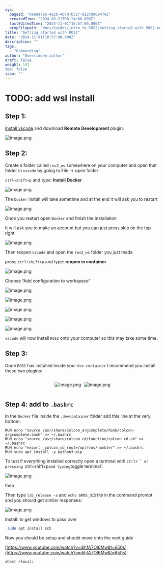 ```yaml
---
sys:
  pageId: "89e0a78c-4e2b-4070-b327-d28cb0694742"
  createdTime: "2024-08-21T00:24:00.000Z"
  lastEditedTime: "2024-11-01T18:57:00.000Z"
  propFilepath: "docs/Guides/intro_to_ROS2/Getting started with ROS2.md"
title: "Getting started with ROS2"
date: "2024-11-01T18:57:00.000Z"
description: ""
tags:
  - "Onboarding"
author: "Overridden author"
draft: false
weight: 141
toc: false
icon: ""
---
```


# TODO: add wsl install

## Step 1:

[Install vscode](https://code.visualstudio.com/download) and download **Remote Development** plugin:

![image.png](https://prod-files-secure.s3.us-west-2.amazonaws.com/d518164a-d88e-44d1-a4ee-3adb3bd8bce0/efb52993-1881-4a40-b95e-6f020334f022/image.png?X-Amz-Algorithm=AWS4-HMAC-SHA256&X-Amz-Content-Sha256=UNSIGNED-PAYLOAD&X-Amz-Credential=ASIAZI2LB466247VWCOD%2F20250430%2Fus-west-2%2Fs3%2Faws4_request&X-Amz-Date=20250430T090934Z&X-Amz-Expires=3600&X-Amz-Security-Token=IQoJb3JpZ2luX2VjEAkaCXVzLXdlc3QtMiJGMEQCIBP7FbETTaTQCWiTk6LjMqlUIhw5Wgp%2FGLmwD0GPTH1ZAiBRuznhf33oOy3qdNN%2FftYbgqXwfK5bQOhSOE%2B%2Bf4mQQSqIBAii%2F%2F%2F%2F%2F%2F%2F%2F%2F%2F8BEAAaDDYzNzQyMzE4MzgwNSIMB9pXZQ4dn%2FbPqXjhKtwDLGRz90m8d1B8ylxIKU820I%2ByFSYnsobNV0G68JUAlelLxI2yzX3sQjEYPx3914ilgkFB8451K1xn0kaE9KTAT2uK2nkw%2B%2FPHqA0jVLzsl8ufP5UiPzjQ8gdVtsHMDl21gDBlZcQVA98FWgzAAN9TA169UPsbzgDZxwEur8GBc3%2B58RZApsOWYGTnT5NgkuiIkFKTtxJu8XKnsgQheImxbP7cdmH95XqMRNhlwX%2FEQhVCID0VQxsgs6oQJd1n53h2CigdPbk8phX%2BEdqWK364qyCLmIqFDsDyw5FUPglJeEHv%2Bqxh7lgyI%2B2eUXQHE%2FIvCa2JggUYvSbpC8KZ0qLLEsrI%2BQFGU0fcLVX5hZYiss5oIWqqHDN7HvNGcuJt6CUsGPKAsNvL9IOXuQ2x0wC66HlrKaBmUzKNlpxx2ttFyNFuLPx6%2FZdvrCrEjs3Oc1nDHA5jkDyex7f9r2zHIanvxPxDy%2F8p7SPZVd0Vu1bB%2BynBUdMaVffTjUnHCb60Exxhbbz8%2Fq56Nkar%2F8QwDqhN1%2BqEG34TIPt3O8L8cTeWPFZ6xSt%2Bg0U81IObIikO4Z7GMyRFF8wgGnw2bCxafBSyTUawRGCL0yIAcNWRqmIlB2A90myszM4yWa09xTEwmc%2FHwAY6pgEN6r5PMoazcDFG4zAtfbD665gMiulguvPnUSmPm4jIJOwGVUqypAJPrW7Ekp4cWfhsDmwHXJbLQIn5FZyyI5G8j%2FnPTcafzUjYJA%2BkdfdEBSZJOhcQMI7sp%2Fl2rx2RE5rw1uh300IDnP4PINK5MHLllqc8QEnH%2FjdJcVu9nj8TybSYoC9GFSOMTK6P7M5VnSvzzyG%2BJWpOaat4b3NyJz5di1wQTuKX&X-Amz-Signature=a90e6b6cfbb7798a42f8c4033914fde93c80ade524db95ec6160e9ab76d22e45&X-Amz-SignedHeaders=host&x-id=GetObject)

## Step 2:

Create a folder called `ros2_ws` somewhere on your computer and open that folder in `vscode` by going to File → open folder 

`ctrl+shift+p` and type: **Install Docker**

![image.png](https://prod-files-secure.s3.us-west-2.amazonaws.com/d518164a-d88e-44d1-a4ee-3adb3bd8bce0/2269dc0e-1cd5-47ff-bceb-c04ad9b2eab0/image.png?X-Amz-Algorithm=AWS4-HMAC-SHA256&X-Amz-Content-Sha256=UNSIGNED-PAYLOAD&X-Amz-Credential=ASIAZI2LB466247VWCOD%2F20250430%2Fus-west-2%2Fs3%2Faws4_request&X-Amz-Date=20250430T090934Z&X-Amz-Expires=3600&X-Amz-Security-Token=IQoJb3JpZ2luX2VjEAkaCXVzLXdlc3QtMiJGMEQCIBP7FbETTaTQCWiTk6LjMqlUIhw5Wgp%2FGLmwD0GPTH1ZAiBRuznhf33oOy3qdNN%2FftYbgqXwfK5bQOhSOE%2B%2Bf4mQQSqIBAii%2F%2F%2F%2F%2F%2F%2F%2F%2F%2F8BEAAaDDYzNzQyMzE4MzgwNSIMB9pXZQ4dn%2FbPqXjhKtwDLGRz90m8d1B8ylxIKU820I%2ByFSYnsobNV0G68JUAlelLxI2yzX3sQjEYPx3914ilgkFB8451K1xn0kaE9KTAT2uK2nkw%2B%2FPHqA0jVLzsl8ufP5UiPzjQ8gdVtsHMDl21gDBlZcQVA98FWgzAAN9TA169UPsbzgDZxwEur8GBc3%2B58RZApsOWYGTnT5NgkuiIkFKTtxJu8XKnsgQheImxbP7cdmH95XqMRNhlwX%2FEQhVCID0VQxsgs6oQJd1n53h2CigdPbk8phX%2BEdqWK364qyCLmIqFDsDyw5FUPglJeEHv%2Bqxh7lgyI%2B2eUXQHE%2FIvCa2JggUYvSbpC8KZ0qLLEsrI%2BQFGU0fcLVX5hZYiss5oIWqqHDN7HvNGcuJt6CUsGPKAsNvL9IOXuQ2x0wC66HlrKaBmUzKNlpxx2ttFyNFuLPx6%2FZdvrCrEjs3Oc1nDHA5jkDyex7f9r2zHIanvxPxDy%2F8p7SPZVd0Vu1bB%2BynBUdMaVffTjUnHCb60Exxhbbz8%2Fq56Nkar%2F8QwDqhN1%2BqEG34TIPt3O8L8cTeWPFZ6xSt%2Bg0U81IObIikO4Z7GMyRFF8wgGnw2bCxafBSyTUawRGCL0yIAcNWRqmIlB2A90myszM4yWa09xTEwmc%2FHwAY6pgEN6r5PMoazcDFG4zAtfbD665gMiulguvPnUSmPm4jIJOwGVUqypAJPrW7Ekp4cWfhsDmwHXJbLQIn5FZyyI5G8j%2FnPTcafzUjYJA%2BkdfdEBSZJOhcQMI7sp%2Fl2rx2RE5rw1uh300IDnP4PINK5MHLllqc8QEnH%2FjdJcVu9nj8TybSYoC9GFSOMTK6P7M5VnSvzzyG%2BJWpOaat4b3NyJz5di1wQTuKX&X-Amz-Signature=c9fb7af696108a0d4eabe62cced0287d2613ebf511a8cb9e9551a147c2012cc1&X-Amz-SignedHeaders=host&x-id=GetObject)

The `Docker` install will take sometime and at the end it will ask you to restart

![image.png](https://prod-files-secure.s3.us-west-2.amazonaws.com/d518164a-d88e-44d1-a4ee-3adb3bd8bce0/ed233f78-be33-4b1f-b89c-9c346c0e961e/image.png?X-Amz-Algorithm=AWS4-HMAC-SHA256&X-Amz-Content-Sha256=UNSIGNED-PAYLOAD&X-Amz-Credential=ASIAZI2LB466247VWCOD%2F20250430%2Fus-west-2%2Fs3%2Faws4_request&X-Amz-Date=20250430T090934Z&X-Amz-Expires=3600&X-Amz-Security-Token=IQoJb3JpZ2luX2VjEAkaCXVzLXdlc3QtMiJGMEQCIBP7FbETTaTQCWiTk6LjMqlUIhw5Wgp%2FGLmwD0GPTH1ZAiBRuznhf33oOy3qdNN%2FftYbgqXwfK5bQOhSOE%2B%2Bf4mQQSqIBAii%2F%2F%2F%2F%2F%2F%2F%2F%2F%2F8BEAAaDDYzNzQyMzE4MzgwNSIMB9pXZQ4dn%2FbPqXjhKtwDLGRz90m8d1B8ylxIKU820I%2ByFSYnsobNV0G68JUAlelLxI2yzX3sQjEYPx3914ilgkFB8451K1xn0kaE9KTAT2uK2nkw%2B%2FPHqA0jVLzsl8ufP5UiPzjQ8gdVtsHMDl21gDBlZcQVA98FWgzAAN9TA169UPsbzgDZxwEur8GBc3%2B58RZApsOWYGTnT5NgkuiIkFKTtxJu8XKnsgQheImxbP7cdmH95XqMRNhlwX%2FEQhVCID0VQxsgs6oQJd1n53h2CigdPbk8phX%2BEdqWK364qyCLmIqFDsDyw5FUPglJeEHv%2Bqxh7lgyI%2B2eUXQHE%2FIvCa2JggUYvSbpC8KZ0qLLEsrI%2BQFGU0fcLVX5hZYiss5oIWqqHDN7HvNGcuJt6CUsGPKAsNvL9IOXuQ2x0wC66HlrKaBmUzKNlpxx2ttFyNFuLPx6%2FZdvrCrEjs3Oc1nDHA5jkDyex7f9r2zHIanvxPxDy%2F8p7SPZVd0Vu1bB%2BynBUdMaVffTjUnHCb60Exxhbbz8%2Fq56Nkar%2F8QwDqhN1%2BqEG34TIPt3O8L8cTeWPFZ6xSt%2Bg0U81IObIikO4Z7GMyRFF8wgGnw2bCxafBSyTUawRGCL0yIAcNWRqmIlB2A90myszM4yWa09xTEwmc%2FHwAY6pgEN6r5PMoazcDFG4zAtfbD665gMiulguvPnUSmPm4jIJOwGVUqypAJPrW7Ekp4cWfhsDmwHXJbLQIn5FZyyI5G8j%2FnPTcafzUjYJA%2BkdfdEBSZJOhcQMI7sp%2Fl2rx2RE5rw1uh300IDnP4PINK5MHLllqc8QEnH%2FjdJcVu9nj8TybSYoC9GFSOMTK6P7M5VnSvzzyG%2BJWpOaat4b3NyJz5di1wQTuKX&X-Amz-Signature=fc2be5c0d350f3b31d6eb59415a1de080eb5e0b50d8f3ac1ac81f591fb3e6c54&X-Amz-SignedHeaders=host&x-id=GetObject)

Once you restart open `Docker` and finish the installation

It will ask you to make an account but you can just press skip on the top right

![image.png](https://prod-files-secure.s3.us-west-2.amazonaws.com/d518164a-d88e-44d1-a4ee-3adb3bd8bce0/21010ad9-1659-4fd9-9f59-9932a09b2a3d/image.png?X-Amz-Algorithm=AWS4-HMAC-SHA256&X-Amz-Content-Sha256=UNSIGNED-PAYLOAD&X-Amz-Credential=ASIAZI2LB466247VWCOD%2F20250430%2Fus-west-2%2Fs3%2Faws4_request&X-Amz-Date=20250430T090934Z&X-Amz-Expires=3600&X-Amz-Security-Token=IQoJb3JpZ2luX2VjEAkaCXVzLXdlc3QtMiJGMEQCIBP7FbETTaTQCWiTk6LjMqlUIhw5Wgp%2FGLmwD0GPTH1ZAiBRuznhf33oOy3qdNN%2FftYbgqXwfK5bQOhSOE%2B%2Bf4mQQSqIBAii%2F%2F%2F%2F%2F%2F%2F%2F%2F%2F8BEAAaDDYzNzQyMzE4MzgwNSIMB9pXZQ4dn%2FbPqXjhKtwDLGRz90m8d1B8ylxIKU820I%2ByFSYnsobNV0G68JUAlelLxI2yzX3sQjEYPx3914ilgkFB8451K1xn0kaE9KTAT2uK2nkw%2B%2FPHqA0jVLzsl8ufP5UiPzjQ8gdVtsHMDl21gDBlZcQVA98FWgzAAN9TA169UPsbzgDZxwEur8GBc3%2B58RZApsOWYGTnT5NgkuiIkFKTtxJu8XKnsgQheImxbP7cdmH95XqMRNhlwX%2FEQhVCID0VQxsgs6oQJd1n53h2CigdPbk8phX%2BEdqWK364qyCLmIqFDsDyw5FUPglJeEHv%2Bqxh7lgyI%2B2eUXQHE%2FIvCa2JggUYvSbpC8KZ0qLLEsrI%2BQFGU0fcLVX5hZYiss5oIWqqHDN7HvNGcuJt6CUsGPKAsNvL9IOXuQ2x0wC66HlrKaBmUzKNlpxx2ttFyNFuLPx6%2FZdvrCrEjs3Oc1nDHA5jkDyex7f9r2zHIanvxPxDy%2F8p7SPZVd0Vu1bB%2BynBUdMaVffTjUnHCb60Exxhbbz8%2Fq56Nkar%2F8QwDqhN1%2BqEG34TIPt3O8L8cTeWPFZ6xSt%2Bg0U81IObIikO4Z7GMyRFF8wgGnw2bCxafBSyTUawRGCL0yIAcNWRqmIlB2A90myszM4yWa09xTEwmc%2FHwAY6pgEN6r5PMoazcDFG4zAtfbD665gMiulguvPnUSmPm4jIJOwGVUqypAJPrW7Ekp4cWfhsDmwHXJbLQIn5FZyyI5G8j%2FnPTcafzUjYJA%2BkdfdEBSZJOhcQMI7sp%2Fl2rx2RE5rw1uh300IDnP4PINK5MHLllqc8QEnH%2FjdJcVu9nj8TybSYoC9GFSOMTK6P7M5VnSvzzyG%2BJWpOaat4b3NyJz5di1wQTuKX&X-Amz-Signature=e9dced36a33725b9d5abc2a102ed7264b2b555c5052875da5029ac82833dabfa&X-Amz-SignedHeaders=host&x-id=GetObject)

Then reopen `vscode` and open the `ros2_ws` folder you just made

press `ctrl+shift+p` and type: **reopen in container**

![image.png](https://prod-files-secure.s3.us-west-2.amazonaws.com/d518164a-d88e-44d1-a4ee-3adb3bd8bce0/4e93b8c2-41ad-488c-8095-c74205196118/image.png?X-Amz-Algorithm=AWS4-HMAC-SHA256&X-Amz-Content-Sha256=UNSIGNED-PAYLOAD&X-Amz-Credential=ASIAZI2LB466247VWCOD%2F20250430%2Fus-west-2%2Fs3%2Faws4_request&X-Amz-Date=20250430T090934Z&X-Amz-Expires=3600&X-Amz-Security-Token=IQoJb3JpZ2luX2VjEAkaCXVzLXdlc3QtMiJGMEQCIBP7FbETTaTQCWiTk6LjMqlUIhw5Wgp%2FGLmwD0GPTH1ZAiBRuznhf33oOy3qdNN%2FftYbgqXwfK5bQOhSOE%2B%2Bf4mQQSqIBAii%2F%2F%2F%2F%2F%2F%2F%2F%2F%2F8BEAAaDDYzNzQyMzE4MzgwNSIMB9pXZQ4dn%2FbPqXjhKtwDLGRz90m8d1B8ylxIKU820I%2ByFSYnsobNV0G68JUAlelLxI2yzX3sQjEYPx3914ilgkFB8451K1xn0kaE9KTAT2uK2nkw%2B%2FPHqA0jVLzsl8ufP5UiPzjQ8gdVtsHMDl21gDBlZcQVA98FWgzAAN9TA169UPsbzgDZxwEur8GBc3%2B58RZApsOWYGTnT5NgkuiIkFKTtxJu8XKnsgQheImxbP7cdmH95XqMRNhlwX%2FEQhVCID0VQxsgs6oQJd1n53h2CigdPbk8phX%2BEdqWK364qyCLmIqFDsDyw5FUPglJeEHv%2Bqxh7lgyI%2B2eUXQHE%2FIvCa2JggUYvSbpC8KZ0qLLEsrI%2BQFGU0fcLVX5hZYiss5oIWqqHDN7HvNGcuJt6CUsGPKAsNvL9IOXuQ2x0wC66HlrKaBmUzKNlpxx2ttFyNFuLPx6%2FZdvrCrEjs3Oc1nDHA5jkDyex7f9r2zHIanvxPxDy%2F8p7SPZVd0Vu1bB%2BynBUdMaVffTjUnHCb60Exxhbbz8%2Fq56Nkar%2F8QwDqhN1%2BqEG34TIPt3O8L8cTeWPFZ6xSt%2Bg0U81IObIikO4Z7GMyRFF8wgGnw2bCxafBSyTUawRGCL0yIAcNWRqmIlB2A90myszM4yWa09xTEwmc%2FHwAY6pgEN6r5PMoazcDFG4zAtfbD665gMiulguvPnUSmPm4jIJOwGVUqypAJPrW7Ekp4cWfhsDmwHXJbLQIn5FZyyI5G8j%2FnPTcafzUjYJA%2BkdfdEBSZJOhcQMI7sp%2Fl2rx2RE5rw1uh300IDnP4PINK5MHLllqc8QEnH%2FjdJcVu9nj8TybSYoC9GFSOMTK6P7M5VnSvzzyG%2BJWpOaat4b3NyJz5di1wQTuKX&X-Amz-Signature=c61f77af76104152b3d1d9c506e944ca1e129b72a9dce554bf59a28926d872df&X-Amz-SignedHeaders=host&x-id=GetObject)

Choose “Add configuration to workspace”

![image.png](https://prod-files-secure.s3.us-west-2.amazonaws.com/d518164a-d88e-44d1-a4ee-3adb3bd8bce0/9560b282-5060-4989-ba37-97e7b2c22476/image.png?X-Amz-Algorithm=AWS4-HMAC-SHA256&X-Amz-Content-Sha256=UNSIGNED-PAYLOAD&X-Amz-Credential=ASIAZI2LB466247VWCOD%2F20250430%2Fus-west-2%2Fs3%2Faws4_request&X-Amz-Date=20250430T090934Z&X-Amz-Expires=3600&X-Amz-Security-Token=IQoJb3JpZ2luX2VjEAkaCXVzLXdlc3QtMiJGMEQCIBP7FbETTaTQCWiTk6LjMqlUIhw5Wgp%2FGLmwD0GPTH1ZAiBRuznhf33oOy3qdNN%2FftYbgqXwfK5bQOhSOE%2B%2Bf4mQQSqIBAii%2F%2F%2F%2F%2F%2F%2F%2F%2F%2F8BEAAaDDYzNzQyMzE4MzgwNSIMB9pXZQ4dn%2FbPqXjhKtwDLGRz90m8d1B8ylxIKU820I%2ByFSYnsobNV0G68JUAlelLxI2yzX3sQjEYPx3914ilgkFB8451K1xn0kaE9KTAT2uK2nkw%2B%2FPHqA0jVLzsl8ufP5UiPzjQ8gdVtsHMDl21gDBlZcQVA98FWgzAAN9TA169UPsbzgDZxwEur8GBc3%2B58RZApsOWYGTnT5NgkuiIkFKTtxJu8XKnsgQheImxbP7cdmH95XqMRNhlwX%2FEQhVCID0VQxsgs6oQJd1n53h2CigdPbk8phX%2BEdqWK364qyCLmIqFDsDyw5FUPglJeEHv%2Bqxh7lgyI%2B2eUXQHE%2FIvCa2JggUYvSbpC8KZ0qLLEsrI%2BQFGU0fcLVX5hZYiss5oIWqqHDN7HvNGcuJt6CUsGPKAsNvL9IOXuQ2x0wC66HlrKaBmUzKNlpxx2ttFyNFuLPx6%2FZdvrCrEjs3Oc1nDHA5jkDyex7f9r2zHIanvxPxDy%2F8p7SPZVd0Vu1bB%2BynBUdMaVffTjUnHCb60Exxhbbz8%2Fq56Nkar%2F8QwDqhN1%2BqEG34TIPt3O8L8cTeWPFZ6xSt%2Bg0U81IObIikO4Z7GMyRFF8wgGnw2bCxafBSyTUawRGCL0yIAcNWRqmIlB2A90myszM4yWa09xTEwmc%2FHwAY6pgEN6r5PMoazcDFG4zAtfbD665gMiulguvPnUSmPm4jIJOwGVUqypAJPrW7Ekp4cWfhsDmwHXJbLQIn5FZyyI5G8j%2FnPTcafzUjYJA%2BkdfdEBSZJOhcQMI7sp%2Fl2rx2RE5rw1uh300IDnP4PINK5MHLllqc8QEnH%2FjdJcVu9nj8TybSYoC9GFSOMTK6P7M5VnSvzzyG%2BJWpOaat4b3NyJz5di1wQTuKX&X-Amz-Signature=44a82f12a231ece89030061771e256f52bee913bddce8956c4b504a5b4a44fa4&X-Amz-SignedHeaders=host&x-id=GetObject)

![image.png](https://prod-files-secure.s3.us-west-2.amazonaws.com/d518164a-d88e-44d1-a4ee-3adb3bd8bce0/2ee63f81-886b-48e8-a553-dc6e5eac99e4/image.png?X-Amz-Algorithm=AWS4-HMAC-SHA256&X-Amz-Content-Sha256=UNSIGNED-PAYLOAD&X-Amz-Credential=ASIAZI2LB466247VWCOD%2F20250430%2Fus-west-2%2Fs3%2Faws4_request&X-Amz-Date=20250430T090934Z&X-Amz-Expires=3600&X-Amz-Security-Token=IQoJb3JpZ2luX2VjEAkaCXVzLXdlc3QtMiJGMEQCIBP7FbETTaTQCWiTk6LjMqlUIhw5Wgp%2FGLmwD0GPTH1ZAiBRuznhf33oOy3qdNN%2FftYbgqXwfK5bQOhSOE%2B%2Bf4mQQSqIBAii%2F%2F%2F%2F%2F%2F%2F%2F%2F%2F8BEAAaDDYzNzQyMzE4MzgwNSIMB9pXZQ4dn%2FbPqXjhKtwDLGRz90m8d1B8ylxIKU820I%2ByFSYnsobNV0G68JUAlelLxI2yzX3sQjEYPx3914ilgkFB8451K1xn0kaE9KTAT2uK2nkw%2B%2FPHqA0jVLzsl8ufP5UiPzjQ8gdVtsHMDl21gDBlZcQVA98FWgzAAN9TA169UPsbzgDZxwEur8GBc3%2B58RZApsOWYGTnT5NgkuiIkFKTtxJu8XKnsgQheImxbP7cdmH95XqMRNhlwX%2FEQhVCID0VQxsgs6oQJd1n53h2CigdPbk8phX%2BEdqWK364qyCLmIqFDsDyw5FUPglJeEHv%2Bqxh7lgyI%2B2eUXQHE%2FIvCa2JggUYvSbpC8KZ0qLLEsrI%2BQFGU0fcLVX5hZYiss5oIWqqHDN7HvNGcuJt6CUsGPKAsNvL9IOXuQ2x0wC66HlrKaBmUzKNlpxx2ttFyNFuLPx6%2FZdvrCrEjs3Oc1nDHA5jkDyex7f9r2zHIanvxPxDy%2F8p7SPZVd0Vu1bB%2BynBUdMaVffTjUnHCb60Exxhbbz8%2Fq56Nkar%2F8QwDqhN1%2BqEG34TIPt3O8L8cTeWPFZ6xSt%2Bg0U81IObIikO4Z7GMyRFF8wgGnw2bCxafBSyTUawRGCL0yIAcNWRqmIlB2A90myszM4yWa09xTEwmc%2FHwAY6pgEN6r5PMoazcDFG4zAtfbD665gMiulguvPnUSmPm4jIJOwGVUqypAJPrW7Ekp4cWfhsDmwHXJbLQIn5FZyyI5G8j%2FnPTcafzUjYJA%2BkdfdEBSZJOhcQMI7sp%2Fl2rx2RE5rw1uh300IDnP4PINK5MHLllqc8QEnH%2FjdJcVu9nj8TybSYoC9GFSOMTK6P7M5VnSvzzyG%2BJWpOaat4b3NyJz5di1wQTuKX&X-Amz-Signature=02959ac8a527e767b2c6ee1f63fdfee17ee991f10cda3a479152c11f4b5bd01a&X-Amz-SignedHeaders=host&x-id=GetObject)

![image.png](https://prod-files-secure.s3.us-west-2.amazonaws.com/d518164a-d88e-44d1-a4ee-3adb3bd8bce0/ae1580b2-b048-407e-aed9-b584224a7a04/image.png?X-Amz-Algorithm=AWS4-HMAC-SHA256&X-Amz-Content-Sha256=UNSIGNED-PAYLOAD&X-Amz-Credential=ASIAZI2LB466247VWCOD%2F20250430%2Fus-west-2%2Fs3%2Faws4_request&X-Amz-Date=20250430T090934Z&X-Amz-Expires=3600&X-Amz-Security-Token=IQoJb3JpZ2luX2VjEAkaCXVzLXdlc3QtMiJGMEQCIBP7FbETTaTQCWiTk6LjMqlUIhw5Wgp%2FGLmwD0GPTH1ZAiBRuznhf33oOy3qdNN%2FftYbgqXwfK5bQOhSOE%2B%2Bf4mQQSqIBAii%2F%2F%2F%2F%2F%2F%2F%2F%2F%2F8BEAAaDDYzNzQyMzE4MzgwNSIMB9pXZQ4dn%2FbPqXjhKtwDLGRz90m8d1B8ylxIKU820I%2ByFSYnsobNV0G68JUAlelLxI2yzX3sQjEYPx3914ilgkFB8451K1xn0kaE9KTAT2uK2nkw%2B%2FPHqA0jVLzsl8ufP5UiPzjQ8gdVtsHMDl21gDBlZcQVA98FWgzAAN9TA169UPsbzgDZxwEur8GBc3%2B58RZApsOWYGTnT5NgkuiIkFKTtxJu8XKnsgQheImxbP7cdmH95XqMRNhlwX%2FEQhVCID0VQxsgs6oQJd1n53h2CigdPbk8phX%2BEdqWK364qyCLmIqFDsDyw5FUPglJeEHv%2Bqxh7lgyI%2B2eUXQHE%2FIvCa2JggUYvSbpC8KZ0qLLEsrI%2BQFGU0fcLVX5hZYiss5oIWqqHDN7HvNGcuJt6CUsGPKAsNvL9IOXuQ2x0wC66HlrKaBmUzKNlpxx2ttFyNFuLPx6%2FZdvrCrEjs3Oc1nDHA5jkDyex7f9r2zHIanvxPxDy%2F8p7SPZVd0Vu1bB%2BynBUdMaVffTjUnHCb60Exxhbbz8%2Fq56Nkar%2F8QwDqhN1%2BqEG34TIPt3O8L8cTeWPFZ6xSt%2Bg0U81IObIikO4Z7GMyRFF8wgGnw2bCxafBSyTUawRGCL0yIAcNWRqmIlB2A90myszM4yWa09xTEwmc%2FHwAY6pgEN6r5PMoazcDFG4zAtfbD665gMiulguvPnUSmPm4jIJOwGVUqypAJPrW7Ekp4cWfhsDmwHXJbLQIn5FZyyI5G8j%2FnPTcafzUjYJA%2BkdfdEBSZJOhcQMI7sp%2Fl2rx2RE5rw1uh300IDnP4PINK5MHLllqc8QEnH%2FjdJcVu9nj8TybSYoC9GFSOMTK6P7M5VnSvzzyG%2BJWpOaat4b3NyJz5di1wQTuKX&X-Amz-Signature=a686209fad45f8a6f2d1d925f95c431bee9715e6d8acc197a6fcd52677e861c5&X-Amz-SignedHeaders=host&x-id=GetObject)

![image.png](https://prod-files-secure.s3.us-west-2.amazonaws.com/d518164a-d88e-44d1-a4ee-3adb3bd8bce0/53255b28-f75e-430f-b9e3-c0ac8577e42b/image.png?X-Amz-Algorithm=AWS4-HMAC-SHA256&X-Amz-Content-Sha256=UNSIGNED-PAYLOAD&X-Amz-Credential=ASIAZI2LB466247VWCOD%2F20250430%2Fus-west-2%2Fs3%2Faws4_request&X-Amz-Date=20250430T090934Z&X-Amz-Expires=3600&X-Amz-Security-Token=IQoJb3JpZ2luX2VjEAkaCXVzLXdlc3QtMiJGMEQCIBP7FbETTaTQCWiTk6LjMqlUIhw5Wgp%2FGLmwD0GPTH1ZAiBRuznhf33oOy3qdNN%2FftYbgqXwfK5bQOhSOE%2B%2Bf4mQQSqIBAii%2F%2F%2F%2F%2F%2F%2F%2F%2F%2F8BEAAaDDYzNzQyMzE4MzgwNSIMB9pXZQ4dn%2FbPqXjhKtwDLGRz90m8d1B8ylxIKU820I%2ByFSYnsobNV0G68JUAlelLxI2yzX3sQjEYPx3914ilgkFB8451K1xn0kaE9KTAT2uK2nkw%2B%2FPHqA0jVLzsl8ufP5UiPzjQ8gdVtsHMDl21gDBlZcQVA98FWgzAAN9TA169UPsbzgDZxwEur8GBc3%2B58RZApsOWYGTnT5NgkuiIkFKTtxJu8XKnsgQheImxbP7cdmH95XqMRNhlwX%2FEQhVCID0VQxsgs6oQJd1n53h2CigdPbk8phX%2BEdqWK364qyCLmIqFDsDyw5FUPglJeEHv%2Bqxh7lgyI%2B2eUXQHE%2FIvCa2JggUYvSbpC8KZ0qLLEsrI%2BQFGU0fcLVX5hZYiss5oIWqqHDN7HvNGcuJt6CUsGPKAsNvL9IOXuQ2x0wC66HlrKaBmUzKNlpxx2ttFyNFuLPx6%2FZdvrCrEjs3Oc1nDHA5jkDyex7f9r2zHIanvxPxDy%2F8p7SPZVd0Vu1bB%2BynBUdMaVffTjUnHCb60Exxhbbz8%2Fq56Nkar%2F8QwDqhN1%2BqEG34TIPt3O8L8cTeWPFZ6xSt%2Bg0U81IObIikO4Z7GMyRFF8wgGnw2bCxafBSyTUawRGCL0yIAcNWRqmIlB2A90myszM4yWa09xTEwmc%2FHwAY6pgEN6r5PMoazcDFG4zAtfbD665gMiulguvPnUSmPm4jIJOwGVUqypAJPrW7Ekp4cWfhsDmwHXJbLQIn5FZyyI5G8j%2FnPTcafzUjYJA%2BkdfdEBSZJOhcQMI7sp%2Fl2rx2RE5rw1uh300IDnP4PINK5MHLllqc8QEnH%2FjdJcVu9nj8TybSYoC9GFSOMTK6P7M5VnSvzzyG%2BJWpOaat4b3NyJz5di1wQTuKX&X-Amz-Signature=7c3caff7aca757c68cce9037d39c87b7f667bb7f782b8d1a16a54551ecc063ab&X-Amz-SignedHeaders=host&x-id=GetObject)

![image.png](https://prod-files-secure.s3.us-west-2.amazonaws.com/d518164a-d88e-44d1-a4ee-3adb3bd8bce0/7c562767-5af9-4ffb-97d1-327bcdf4ee00/image.png?X-Amz-Algorithm=AWS4-HMAC-SHA256&X-Amz-Content-Sha256=UNSIGNED-PAYLOAD&X-Amz-Credential=ASIAZI2LB466247VWCOD%2F20250430%2Fus-west-2%2Fs3%2Faws4_request&X-Amz-Date=20250430T090934Z&X-Amz-Expires=3600&X-Amz-Security-Token=IQoJb3JpZ2luX2VjEAkaCXVzLXdlc3QtMiJGMEQCIBP7FbETTaTQCWiTk6LjMqlUIhw5Wgp%2FGLmwD0GPTH1ZAiBRuznhf33oOy3qdNN%2FftYbgqXwfK5bQOhSOE%2B%2Bf4mQQSqIBAii%2F%2F%2F%2F%2F%2F%2F%2F%2F%2F8BEAAaDDYzNzQyMzE4MzgwNSIMB9pXZQ4dn%2FbPqXjhKtwDLGRz90m8d1B8ylxIKU820I%2ByFSYnsobNV0G68JUAlelLxI2yzX3sQjEYPx3914ilgkFB8451K1xn0kaE9KTAT2uK2nkw%2B%2FPHqA0jVLzsl8ufP5UiPzjQ8gdVtsHMDl21gDBlZcQVA98FWgzAAN9TA169UPsbzgDZxwEur8GBc3%2B58RZApsOWYGTnT5NgkuiIkFKTtxJu8XKnsgQheImxbP7cdmH95XqMRNhlwX%2FEQhVCID0VQxsgs6oQJd1n53h2CigdPbk8phX%2BEdqWK364qyCLmIqFDsDyw5FUPglJeEHv%2Bqxh7lgyI%2B2eUXQHE%2FIvCa2JggUYvSbpC8KZ0qLLEsrI%2BQFGU0fcLVX5hZYiss5oIWqqHDN7HvNGcuJt6CUsGPKAsNvL9IOXuQ2x0wC66HlrKaBmUzKNlpxx2ttFyNFuLPx6%2FZdvrCrEjs3Oc1nDHA5jkDyex7f9r2zHIanvxPxDy%2F8p7SPZVd0Vu1bB%2BynBUdMaVffTjUnHCb60Exxhbbz8%2Fq56Nkar%2F8QwDqhN1%2BqEG34TIPt3O8L8cTeWPFZ6xSt%2Bg0U81IObIikO4Z7GMyRFF8wgGnw2bCxafBSyTUawRGCL0yIAcNWRqmIlB2A90myszM4yWa09xTEwmc%2FHwAY6pgEN6r5PMoazcDFG4zAtfbD665gMiulguvPnUSmPm4jIJOwGVUqypAJPrW7Ekp4cWfhsDmwHXJbLQIn5FZyyI5G8j%2FnPTcafzUjYJA%2BkdfdEBSZJOhcQMI7sp%2Fl2rx2RE5rw1uh300IDnP4PINK5MHLllqc8QEnH%2FjdJcVu9nj8TybSYoC9GFSOMTK6P7M5VnSvzzyG%2BJWpOaat4b3NyJz5di1wQTuKX&X-Amz-Signature=2cc650278f7a6d41f5c2229bebe2e8f1e1fa76f2a709fc89726959ea8fb4dd9b&X-Amz-SignedHeaders=host&x-id=GetObject)

`vscode` will now install `ROS2` onto your computer so this may take some time.

## Step 3:

Once `ROS2` has installed inside your `dev-container` I recommend you install these two plugins:

<div style="display: flex;flex-direction: row; column-gap:10px; max-width: 630px;justify-content: center;">
<div>

![image.png](https://prod-files-secure.s3.us-west-2.amazonaws.com/d518164a-d88e-44d1-a4ee-3adb3bd8bce0/3fc3d550-5a54-4ba1-ba6b-faa01cdb7369/image.png?X-Amz-Algorithm=AWS4-HMAC-SHA256&X-Amz-Content-Sha256=UNSIGNED-PAYLOAD&X-Amz-Credential=ASIAZI2LB466X64OOO5C%2F20250430%2Fus-west-2%2Fs3%2Faws4_request&X-Amz-Date=20250430T090940Z&X-Amz-Expires=3600&X-Amz-Security-Token=IQoJb3JpZ2luX2VjEAkaCXVzLXdlc3QtMiJHMEUCICILVZi0LZ%2Btw7Hx5kOU5ZivdcTGDQcssFntvELYABOZAiEAxg%2ByK34grQKnhOr9OgJEYsZWMj1tHfvkITBvje%2F4%2B8QqiAQIov%2F%2F%2F%2F%2F%2F%2F%2F%2F%2FARAAGgw2Mzc0MjMxODM4MDUiDA9ptYyBd9lAErSSfCrcA6boYKeq9Xil%2BFNq%2BcgjkxfzpXATSpp0PUr5iJd1X1dl1SfTKs6vdUPPJsF0OX0bOB0i57BUQRcQg2XQQinGnzVz0ztIASJKXpfPHN3FpThECbR9ngpP7YH1M9s%2B9X%2BbirSNUQiWzl%2BX9eNad%2Bkoxy7JpW6GZs7E6YVin6MMAyybN8OHLt3n2LEuEeUP0xMO8I%2B%2BioGI1f9dG6vxPm0Atuv86mttu%2BkKTW0J6r9HTEo71MRVnv%2FF0MIW17FGn9%2FbNekysnP%2FqydSoFQHkdHP8oQ48dOvTVpbRCicZXR1I62Aw4xbX6mSkTDpXLcpnXzpfxaL1bnPXbh0%2FxL0QHJ3SXSWngtW%2BJP4fOTkf6UxtkvtzAwJf9kbr2bU%2BNkHCtWdyyzzMI0M63EbKcZPG4HO7iRiXkkNmsEGX3vcucsQpt7LRKz%2FO7HhZog23%2FBYY9BmtkjcZGZnb4jjO0e5WOLR8XBa5tMApn2shu%2Br431LxMX43%2FszSM9piJ7V%2FW48PoSuBmDaqWHVnEGDZas2EsdXZ7z41J7UGsnTRcPlRf0dW68ztuk2zZgv434ITV6EWuP1pKanmI3oxRLtihX6u1G%2FoLWBccRdGqnp%2B2ULxzmMgYV9d1Il5Sc43jEhe6kCMM3Ox8AGOqUBziTAgfglwzejiVhx4osQc5o6BzTiyrzGCgeMUXUQNwgATlO%2BDFz7oDTynGSZCryDsb%2FI2sMTYJGW%2Bpy6J9C6MqLaeVRoefl6wjB4prCeBDl%2FrAVWT5n3OMay75IMRU%2FDe9xQpxgQtiNUg2gLFRUg6fJydTLVLdyI6EP8JtcB5hGlOxz6xSNoBa7KQ5ucWDFN0VTXhniGlo6W0%2BSMBC93O%2B49KQ9P&X-Amz-Signature=f707ef0a0c5af0b3677a6a7f6ca349b532eda9f0fa6e2386ac90b2809b0b8219&X-Amz-SignedHeaders=host&x-id=GetObject)

</div>
<div>

![image.png](https://prod-files-secure.s3.us-west-2.amazonaws.com/d518164a-d88e-44d1-a4ee-3adb3bd8bce0/d994cc66-13c2-4093-a5a3-f84cf4601a82/image.png?X-Amz-Algorithm=AWS4-HMAC-SHA256&X-Amz-Content-Sha256=UNSIGNED-PAYLOAD&X-Amz-Credential=ASIAZI2LB4666EGY7TU5%2F20250430%2Fus-west-2%2Fs3%2Faws4_request&X-Amz-Date=20250430T090940Z&X-Amz-Expires=3600&X-Amz-Security-Token=IQoJb3JpZ2luX2VjEAkaCXVzLXdlc3QtMiJGMEQCIA%2FuoyD2SrGnYcfuNQMtHudtlirUhg88MIyle7dlDt9PAiBM77Ur%2F586h4VMrQHjF%2BCsQvfkyVvV%2BsK0%2BixFmnmtgCqIBAii%2F%2F%2F%2F%2F%2F%2F%2F%2F%2F8BEAAaDDYzNzQyMzE4MzgwNSIM%2F1uuDxmZ25jynpqzKtwDimQZrp%2Fh9kV7dpu5u1iG3PaQCisYzMndpIV3Qvm7Aokat5CEhfJ6tw7lYzeZJpocH%2FHFvytnqyVNvKPJsi9iibA1z5EYkyjIrVNidBGOIHl40MJ5FRiRlcudqW1cDKYI44jZ4zaCCBnNYL2YMEuGBsLBgXSUgzc4dlriZbAM7qc6fHc5tB9azhoF9kNnA8O0UZ1v4kgaLUX6akdIw3FFBSXDb0LwRVGq1BZWN2leGsCRgYB0PHBV2m9cJwyDhsylAn%2BH0pHuvcDhanEVWHWTRay58GcaI3vr87f9mJ8GTjKAHEddQkj3pCSk%2FIX8JDtcwCtzdJhvIyz257INi2TssqEtNvSuWew2uqGmBaJgSojFuPN5Zg3LEzkdsFWRC0B%2FguBy3zr8w0WcLaRkEvh7xI7D4AXn8AcWoGeXweSPhsY0M3Zm1mK%2Fw9L1g%2B5vQ1Ai8Ze%2FGCrCqfKZTKz2UN5SpgNALC6erkLN%2Fxve1vh1AtJmaN7NwMM%2BJnlcbMaV6%2B2Q%2Fz%2BHhpjsgYIv0nFdQt%2Fnuir0UmjbR7e3D%2B9kwJFHI5JsWplhj0JqgioAKaNpz7nBKuMrEGeMysO638IoIDzo%2FIjStrb2TKt%2FD07whR6LBecXn5F8dT9WCZnOCS4wsM%2FHwAY6pgGt1PG8jKUOpt6TVc6MZziIQ4HGJrHmrelQ8q65zOd9FbMfYOfKxgKnAm6az9WX0yqS5o1ZPIjgWiHz25LiYp9swobYghqh8Y5BMDG2qPVMDrdGsy6r8tLbq7Cd%2BVD65xRuFNC0Z%2Fh15PUrlo%2BUzFlKf3%2FmkfuOQqnTHbIRPbdzo85MB%2FE%2FMm%2FP%2Fu3R7opEXTV2IUMDm9CDVjGUqmpSCY8Ii2Nz7ufF&X-Amz-Signature=ac977fe85e548064deb87312ceac2a8e2adc27bb38aa8a44bdf017c92fb75692&X-Amz-SignedHeaders=host&x-id=GetObject)

</div>
</div>

## Step 4: add to `.bashrc`

In the `Docker` file inside the `.devcontainer` folder add this line at the very bottom: 

```docker
RUN echo "source /usr/share/colcon_argcomplete/hook/colcon-argcomplete.bash" >> ~/.bashrc
RUN echo "source /usr/share/colcon_cd/function/colcon_cd.sh" >> ~/.bashrc
RUN echo "export _colcon_cd_root=/opt/ros/humble/" >> ~/.bashrc
RUN sudo apt install -y python3-pip 
```

To test if everything installed correctly open a terminal with `ctrl+`` or pressing `ctrl+shift+p` and typing `toggle terminal`:

![image.png](https://prod-files-secure.s3.us-west-2.amazonaws.com/d518164a-d88e-44d1-a4ee-3adb3bd8bce0/6a4943d8-b04e-4c02-9a58-775f3384d1a5/image.png?X-Amz-Algorithm=AWS4-HMAC-SHA256&X-Amz-Content-Sha256=UNSIGNED-PAYLOAD&X-Amz-Credential=ASIAZI2LB466247VWCOD%2F20250430%2Fus-west-2%2Fs3%2Faws4_request&X-Amz-Date=20250430T090934Z&X-Amz-Expires=3600&X-Amz-Security-Token=IQoJb3JpZ2luX2VjEAkaCXVzLXdlc3QtMiJGMEQCIBP7FbETTaTQCWiTk6LjMqlUIhw5Wgp%2FGLmwD0GPTH1ZAiBRuznhf33oOy3qdNN%2FftYbgqXwfK5bQOhSOE%2B%2Bf4mQQSqIBAii%2F%2F%2F%2F%2F%2F%2F%2F%2F%2F8BEAAaDDYzNzQyMzE4MzgwNSIMB9pXZQ4dn%2FbPqXjhKtwDLGRz90m8d1B8ylxIKU820I%2ByFSYnsobNV0G68JUAlelLxI2yzX3sQjEYPx3914ilgkFB8451K1xn0kaE9KTAT2uK2nkw%2B%2FPHqA0jVLzsl8ufP5UiPzjQ8gdVtsHMDl21gDBlZcQVA98FWgzAAN9TA169UPsbzgDZxwEur8GBc3%2B58RZApsOWYGTnT5NgkuiIkFKTtxJu8XKnsgQheImxbP7cdmH95XqMRNhlwX%2FEQhVCID0VQxsgs6oQJd1n53h2CigdPbk8phX%2BEdqWK364qyCLmIqFDsDyw5FUPglJeEHv%2Bqxh7lgyI%2B2eUXQHE%2FIvCa2JggUYvSbpC8KZ0qLLEsrI%2BQFGU0fcLVX5hZYiss5oIWqqHDN7HvNGcuJt6CUsGPKAsNvL9IOXuQ2x0wC66HlrKaBmUzKNlpxx2ttFyNFuLPx6%2FZdvrCrEjs3Oc1nDHA5jkDyex7f9r2zHIanvxPxDy%2F8p7SPZVd0Vu1bB%2BynBUdMaVffTjUnHCb60Exxhbbz8%2Fq56Nkar%2F8QwDqhN1%2BqEG34TIPt3O8L8cTeWPFZ6xSt%2Bg0U81IObIikO4Z7GMyRFF8wgGnw2bCxafBSyTUawRGCL0yIAcNWRqmIlB2A90myszM4yWa09xTEwmc%2FHwAY6pgEN6r5PMoazcDFG4zAtfbD665gMiulguvPnUSmPm4jIJOwGVUqypAJPrW7Ekp4cWfhsDmwHXJbLQIn5FZyyI5G8j%2FnPTcafzUjYJA%2BkdfdEBSZJOhcQMI7sp%2Fl2rx2RE5rw1uh300IDnP4PINK5MHLllqc8QEnH%2FjdJcVu9nj8TybSYoC9GFSOMTK6P7M5VnSvzzyG%2BJWpOaat4b3NyJz5di1wQTuKX&X-Amz-Signature=e6575121939a29806fc413a2f1c5b3afeb62200a7572e5373272b2e3632cf9dd&X-Amz-SignedHeaders=host&x-id=GetObject)

then 

Then type `lsb_release -a` and `echo $ROS_DISTRO` in the command prompt and you should get similar responses:

![image.png](https://prod-files-secure.s3.us-west-2.amazonaws.com/d518164a-d88e-44d1-a4ee-3adb3bd8bce0/3e635dec-a805-4e85-8b9e-d000e5b71a4e/image.png?X-Amz-Algorithm=AWS4-HMAC-SHA256&X-Amz-Content-Sha256=UNSIGNED-PAYLOAD&X-Amz-Credential=ASIAZI2LB466247VWCOD%2F20250430%2Fus-west-2%2Fs3%2Faws4_request&X-Amz-Date=20250430T090934Z&X-Amz-Expires=3600&X-Amz-Security-Token=IQoJb3JpZ2luX2VjEAkaCXVzLXdlc3QtMiJGMEQCIBP7FbETTaTQCWiTk6LjMqlUIhw5Wgp%2FGLmwD0GPTH1ZAiBRuznhf33oOy3qdNN%2FftYbgqXwfK5bQOhSOE%2B%2Bf4mQQSqIBAii%2F%2F%2F%2F%2F%2F%2F%2F%2F%2F8BEAAaDDYzNzQyMzE4MzgwNSIMB9pXZQ4dn%2FbPqXjhKtwDLGRz90m8d1B8ylxIKU820I%2ByFSYnsobNV0G68JUAlelLxI2yzX3sQjEYPx3914ilgkFB8451K1xn0kaE9KTAT2uK2nkw%2B%2FPHqA0jVLzsl8ufP5UiPzjQ8gdVtsHMDl21gDBlZcQVA98FWgzAAN9TA169UPsbzgDZxwEur8GBc3%2B58RZApsOWYGTnT5NgkuiIkFKTtxJu8XKnsgQheImxbP7cdmH95XqMRNhlwX%2FEQhVCID0VQxsgs6oQJd1n53h2CigdPbk8phX%2BEdqWK364qyCLmIqFDsDyw5FUPglJeEHv%2Bqxh7lgyI%2B2eUXQHE%2FIvCa2JggUYvSbpC8KZ0qLLEsrI%2BQFGU0fcLVX5hZYiss5oIWqqHDN7HvNGcuJt6CUsGPKAsNvL9IOXuQ2x0wC66HlrKaBmUzKNlpxx2ttFyNFuLPx6%2FZdvrCrEjs3Oc1nDHA5jkDyex7f9r2zHIanvxPxDy%2F8p7SPZVd0Vu1bB%2BynBUdMaVffTjUnHCb60Exxhbbz8%2Fq56Nkar%2F8QwDqhN1%2BqEG34TIPt3O8L8cTeWPFZ6xSt%2Bg0U81IObIikO4Z7GMyRFF8wgGnw2bCxafBSyTUawRGCL0yIAcNWRqmIlB2A90myszM4yWa09xTEwmc%2FHwAY6pgEN6r5PMoazcDFG4zAtfbD665gMiulguvPnUSmPm4jIJOwGVUqypAJPrW7Ekp4cWfhsDmwHXJbLQIn5FZyyI5G8j%2FnPTcafzUjYJA%2BkdfdEBSZJOhcQMI7sp%2Fl2rx2RE5rw1uh300IDnP4PINK5MHLllqc8QEnH%2FjdJcVu9nj8TybSYoC9GFSOMTK6P7M5VnSvzzyG%2BJWpOaat4b3NyJz5di1wQTuKX&X-Amz-Signature=7d3eb48ac1fd9fe49ab4fc07508366bcbc56fe8068f173d3b0ea6906f2ef63b6&X-Amz-SignedHeaders=host&x-id=GetObject)

Install:  to get windows to pass over

```bash
 sudo apt install xcb
```

Now you should be setup and should move onto the next guide 

[https://www.youtube.com/watch?v=dihfA7Ol6Mw&t=650s](https://www.youtube.com/watch?v=dihfA7Ol6Mw&t=650s)

```python
xhost +local:
```
